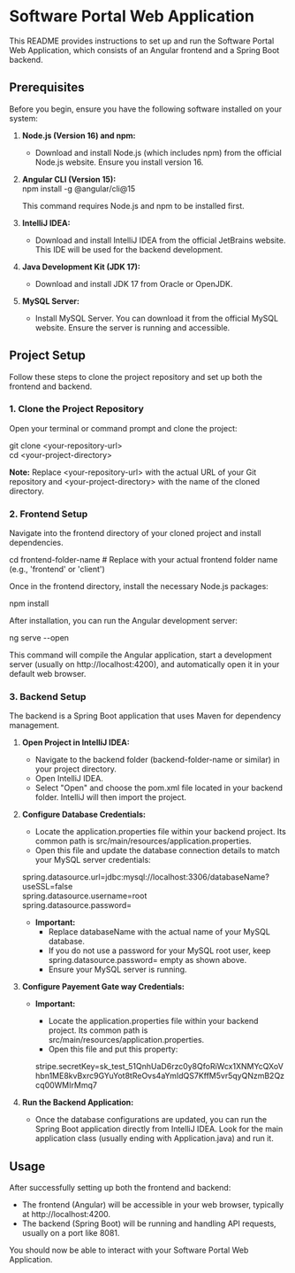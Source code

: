 # **Software Portal Web Application**

This README provides instructions to set up and run the Software Portal Web Application, which consists of an Angular frontend and a Spring Boot backend.

## **Prerequisites**

Before you begin, ensure you have the following software installed on your system:

1. **Node.js (Version 16\) and npm:**  
   * Download and install Node.js (which includes npm) from the official Node.js website. Ensure you install version 16\.  
2. **Angular CLI (Version 15):**  
   npm install \-g @angular/cli@15

   This command requires Node.js and npm to be installed first.  
3. **IntelliJ IDEA:**  
   * Download and install IntelliJ IDEA from the official JetBrains website. This IDE will be used for the backend development.  
4. **Java Development Kit (JDK 17):**  
   * Download and install JDK 17 from Oracle or OpenJDK.  
5. **MySQL Server:**  
   * Install MySQL Server. You can download it from the official MySQL website. Ensure the server is running and accessible.

## **Project Setup**

Follow these steps to clone the project repository and set up both the frontend and backend.

### **1\. Clone the Project Repository**

Open your terminal or command prompt and clone the project:

git clone \<your-repository-url\>  
cd \<your-project-directory\>

**Note:** Replace \<your-repository-url\> with the actual URL of your Git repository and \<your-project-directory\> with the name of the cloned directory.

### **2\. Frontend Setup**

Navigate into the frontend directory of your cloned project and install dependencies.

cd frontend-folder-name \# Replace with your actual frontend folder name (e.g., 'frontend' or 'client')

Once in the frontend directory, install the necessary Node.js packages:

npm install

After installation, you can run the Angular development server:

ng serve \--open

This command will compile the Angular application, start a development server (usually on http://localhost:4200), and automatically open it in your default web browser.

### **3\. Backend Setup**

The backend is a Spring Boot application that uses Maven for dependency management.

1. **Open Project in IntelliJ IDEA:**  
   * Navigate to the backend folder (backend-folder-name or similar) in your project directory.  
   * Open IntelliJ IDEA.  
   * Select "Open" and choose the pom.xml file located in your backend folder. IntelliJ will then import the project.  
2. **Configure Database Credentials:**  
   * Locate the application.properties file within your backend project. Its common path is src/main/resources/application.properties.  
   * Open this file and update the database connection details to match your MySQL server credentials:

   spring.datasource.url=jdbc:mysql://localhost:3306/databaseName?useSSL=false  
     spring.datasource.username=root  
     spring.datasource.password=

   * **Important:**  
     * Replace databaseName with the actual name of your MySQL database.  
     * If you do not use a password for your MySQL root user, keep spring.datasource.password= empty as shown above.  
     * Ensure your MySQL server is running. 
     
3. **Configure Payement Gate way Credentials:** 
   * **Important:**  
      * Locate the application.properties file within your backend project. Its common path is src/main/resources/application.properties.  
      * Open this file and put this property:

      stripe.secretKey=sk_test_51QnhUaD6rzc0y8QfoRiWcx1XNMYcQXoVhbn1ME8kvBxrc9GYuYot8tReOvs4aYmIdQS7KffM5vr5qyQNzmB2Qzcq00WMIrMmq7

4. **Run the Backend Application:**  
   * Once the database configurations are updated, you can run the Spring Boot application directly from IntelliJ IDEA. Look for the main application class (usually ending with Application.java) and run it.

## **Usage**

After successfully setting up both the frontend and backend:

* The frontend (Angular) will be accessible in your web browser, typically at http://localhost:4200.  
* The backend (Spring Boot) will be running and handling API requests, usually on a port like 8081\.

You should now be able to interact with your Software Portal Web Application.